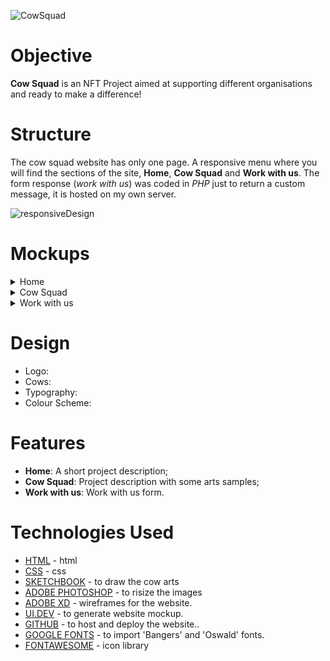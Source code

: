 
![CowSquad](https://cowsquad.xyz/codeInstitute/logoProject.png)

# Objective

**Cow Squad** is an NFT Project aimed at supporting different organisations and ready to make a difference!

#  Structure

The cow squad website has only one page. A responsive menu where you will find the sections of the site, **Home**, **Cow Squad** and **Work with us**. The form response (*work with us*) was coded in *PHP* just to return a custom message, it is hosted on my own server.

![responsiveDesign](https://cowsquad.xyz/codeInstitute/responsive_design.jpg)
# Mockups
<details>
<summary>Home</summary>
![home](https://cowsquad.xyz/codeInstitute/home.jpg)
</details>
<details>
<summary>Cow Squad</summary>
![cowSquad](https://cowsquad.xyz/codeInstitute/cowSquad.jpg)
</details>
<details>
<summary>Work with us</summary>
![workWithUs](https://cowsquad.xyz/codeInstitute/workWithUs.jpg)
</details>

# Design 
- Logo: 
- Cows: 
- Typography:
- Colour Scheme: 


# Features
- **Home**:  A short project description;
- **Cow Squad**: Project description with some arts samples;
- **Work with us**: Work with us form. 


# Technologies Used
- [HTML](https://en.wikipedia.org/wiki/HTML5) - html 
- [CSS](https://en.wikipedia.org/wiki/CSS3) - css
- [SKETCHBOOK](https://www.sketchbook.com) - to draw the cow arts
- [ADOBE PHOTOSHOP](https://www.adobe.com/ie/products/photoshop.html) - to risize the images
- [ADOBE XD](https://www.adobe.com/products/xd.html) - wireframes for the website.
- [UI.DEV](https://ui.dev/amiresponsive) - to generate website mockup.
- [GITHUB](https://github.com) - to host and deploy the website..
- [GOOGLE FONTS](https://fonts.google.com) - to import  'Bangers' and 'Oswald' fonts.
- [FONTAWESOME](http://fontawesome.com) - icon library
 